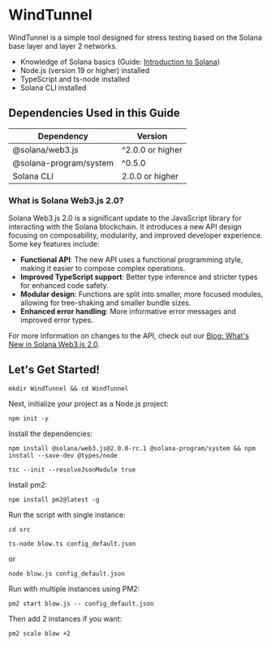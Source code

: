 # WindTunnel

WindTunnel is a simple tool designed for stress testing based on the Solana base layer and layer 2 networks.

- Knowledge of Solana basics (Guide: [Introduction to Solana](https://docs.solana.com/introduction))
- Node.js (version 19 or higher) installed
- TypeScript and ts-node installed
- Solana CLI installed

## Dependencies Used in this Guide

| Dependency                | Version         |
|---------------------------|------------------|
| @solana/web3.js          | ^2.0.0 or higher |
| @solana-program/system     | ^0.5.0          |
| Solana CLI                | 2.0.0 or higher     |

### What is Solana Web3.js 2.0?

Solana Web3.js 2.0 is a significant update to the JavaScript library for interacting with the Solana blockchain. It introduces a new API design focusing on composability, modularity, and improved developer experience. Some key features include:

- **Functional API**: The new API uses a functional programming style, making it easier to compose complex operations.
- **Improved TypeScript support**: Better type inference and stricter types for enhanced code safety.
- **Modular design**: Functions are split into smaller, more focused modules, allowing for tree-shaking and smaller bundle sizes.
- **Enhanced error handling**: More informative error messages and improved error types.

For more information on changes to the API, check out our [Blog: What's New in Solana Web3.js 2.0](https://example.com).

## Let's Get Started!

~~~
mkdir WindTunnel && cd WindTunnel
~~~

Next, initialize your project as a Node.js project:

~~~
npm init -y
~~~

Install the dependencies:

~~~
npm install @solana/web3.js@2.0.0-rc.1 @solana-program/system && npm install --save-dev @types/node
~~~


~~~
tsc --init --resolveJsonModule true
~~~


Install pm2:

~~~
npm install pm2@latest -g
~~~


Run the script with single instance:
~~~
cd src
~~~


~~~
ts-node blow.ts config_default.json
~~~
or 
~~~
node blow.js config_default.json
~~~

Run with multiple instances using PM2:

~~~
pm2 start blow.js -- config_default.json
~~~

Then add 2 instances if you want:
~~~
pm2 scale blow +2
~~~





